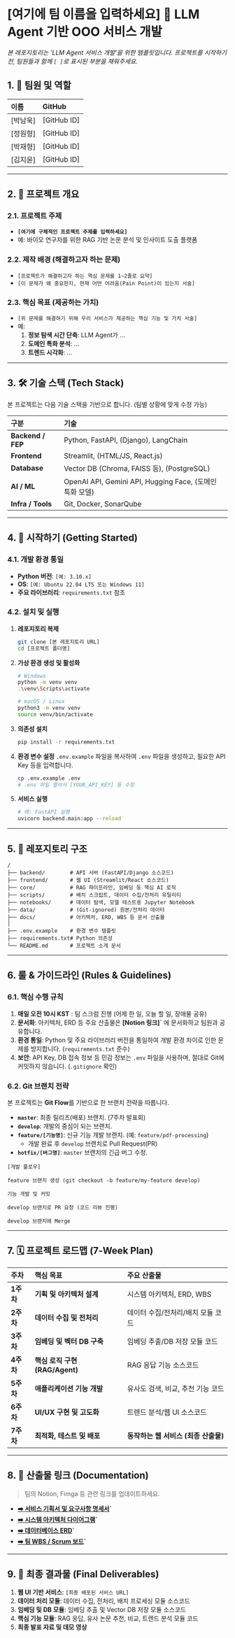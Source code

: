 # [여기에 팀 이름을 입력하세요] 🤖 LLM Agent 기반 OOO 서비스 개발

_본 레포지토리는 'LLM Agent 서비스 개발'을 위한 템플릿입니다._
_프로젝트를 시작하기 전, 팀원들과 함께 `[ ]`로 표시된 부분을 채워주세요._

## 1. 👥 팀원 및 역할

| 이름 | GitHub |
| :--- |  :--- |
| [박남욱] |  [GitHub ID] |
| [정원형] |  [GitHub ID] |
| [박재형] |  [GitHub ID] |
| [김지윤] |  [GitHub ID] |

---

## 2. 🎯 프로젝트 개요

### 2.1. 프로젝트 주제
- **`[여기에 구체적인 프로젝트 주제를 입력하세요]`**
- 예: 바이오 연구자를 위한 RAG 기반 논문 분석 및 인사이트 도출 플랫폼

### 2.2. 제작 배경 (해결하고자 하는 문제)
- `[프로젝트가 해결하고자 하는 핵심 문제를 1~2줄로 요약]`
- `[이 문제가 왜 중요한지, 현재 어떤 어려움(Pain Point)이 있는지 서술]`

### 2.3. 핵심 목표 (제공하는 가치)
- `[위 문제를 해결하기 위해 우리 서비스가 제공하는 핵심 기능 및 가치 서술]`
- 예:
    1.  **정보 탐색 시간 단축**: LLM Agent가 ...
    2.  **도메인 특화 분석**: ...
    3.  **트렌드 시각화**: ...

---

## 3. 🛠️ 기술 스택 (Tech Stack)

본 프로젝트는 다음 기술 스택을 기반으로 합니다. (팀별 상황에 맞게 수정 가능)

| 구분 | 기술 |
| :--- | :--- |
| **Backend / FEP** | Python, FastAPI, (Django), LangChain |
| **Frontend** | Streamlit, (HTML/JS, React.js) |
| **Database** | Vector DB (Chroma, FAISS 등), (PostgreSQL) |
| **AI / ML** | OpenAI API, Gemini API, Hugging Face, (도메인 특화 모델) |
| **Infra / Tools** | Git, Docker, SonarQube |

---

## 4. 🚀 시작하기 (Getting Started)

### 4.1. 개발 환경 통일
- **Python 버전**: `[예: 3.10.x]`
- **OS**: `[예: Ubuntu 22.04 LTS 또는 Windows 11]`
- **주요 라이브러리**: `requirements.txt` 참조

### 4.2. 설치 및 실행
1.  **레포지토리 복제**
    ```bash
    git clone [본 레포지토리 URL]
    cd [프로젝트 폴더명]
    ```

2.  **가상 환경 생성 및 활성화**
    ```bash
    # Windows
    python -m venv venv
    .\venv\Scripts\activate

    # macOS / Linux
    python3 -m venv venv
    source venv/bin/activate
    ```

3.  **의존성 설치**
    ```bash
    pip install -r requirements.txt
    ```

4.  **환경 변수 설정**
    `.env.example` 파일을 복사하여 `.env` 파일을 생성하고, 필요한 API Key 등을 입력합니다.
    ```bash
    cp .env.example .env
    # .env 파일 열어서 [YOUR_API_KEY] 등 수정
    ```

5.  **서비스 실행**
    ```bash
    # 예: FastAPI 실행
    uvicorn backend.main:app --reload
    ```

---

## 5. 🌳 레포지토리 구조

```
/ 
├── backend/        # API 서버 (FastAPI/Django 소스코드)
├── frontend/       # 웹 UI (Streamlit/React 소스코드)
├── core/           # RAG 파이프라인, 임베딩 등 핵심 AI 로직
├── scripts/        # 배치 스크립트, 데이터 수집/전처리 유틸리티
├── notebooks/      # 데이터 탐색, 모델 테스트용 Jupyter Notebook
├── data/           # (Git-ignored) 원본/전처리 데이터
├── docs/           # 아키텍처, ERD, WBS 등 문서 산출물
│
├── .env.example    # 환경 변수 템플릿
├── requirements.txt# Python 의존성
└── README.md       # 프로젝트 소개 문서
```

---

## 6. 룰 & 가이드라인 (Rules & Guidelines)

### 6.1. 핵심 수행 규칙
1.  **매일 오전 10시 KST** : 팀 스크럼 진행 (어제 한 일, 오늘 할 일, 장애물 공유)
2.  **문서화**: 아키텍처, ERD 등 주요 산출물은 **[Notion 링크]`** 에 문서화하고 팀원과 공유합니다.
3.  **환경 통일**: Python 및 주요 라이브러리 버전을 통일하여 개발 환경 차이로 인한 문제를 방지합니다. (`requirements.txt` 준수)
4.  **보안**: API Key, DB 접속 정보 등 민감 정보는 `.env` 파일을 사용하며, 절대로 Git에 커밋하지 않습니다. (`.gitignore` 확인)

### 6.2. Git 브랜치 전략
본 프로젝트는 **Git Flow**를 기반으로 한 브랜치 전략을 따릅니다.

-   **`master`**: 최종 릴리즈(배포) 브랜치. (7주차 발표회)
-   **`develop`**: 개발의 중심이 되는 브랜치.
-   **`feature/[기능명]`**: 신규 기능 개발 브랜치. (예: `feature/pdf-processing`)
    -   개발 완료 후 `develop` 브랜치로 Pull Request(PR)
-   **`hotfix/[버그명]`**: `master` 브랜치의 긴급 버그 수정.


```
[개발 플로우]

feature 브랜치 생성 (git checkout -b feature/my-feature develop)

기능 개발 및 커밋

develop 브랜치로 PR 요청 (코드 리뷰 진행)

develop 브랜치에 Merge
```

---

## 7. 🗓️ 프로젝트 로드맵 (7-Week Plan)

| 주차 | 핵심 목표 | 주요 산출물 |
| :--- | :--- | :--- |
| **1주차** | **기획 및 아키텍처 설계** | 시스템 아키텍처, ERD, WBS |
| **2주차** | **데이터 수집 및 전처리** | 데이터 수집/전처리/배치 모듈 코드 |
| **3주차** | **임베딩 및 벡터 DB 구축** | 임베딩 추출/DB 저장 모듈 코드 |
| **4주차** | **핵심 로직 구현 (RAG/Agent)** | RAG 응답 기능 소스코드 |
| **5주차** | **애플리케이션 기능 개발** | 유사도 검색, 비교, 추천 기능 코드 |
| **6주차** | **UI/UX 구현 및 고도화** | 트렌드 분석/웹 UI 소스코드 |
| **7주차** | **최적화, 테스트 및 배포** | **동작하는 웹 서비스 (최종 산출물)** |

---

## 8. 📄 산출물 링크 (Documentation)

> 팀의 Notion, Fimga 등 관련 링크를 업데이트하세요.

-   **[➡️ 서비스 기획서 및 요구사항 명세서]([링크])`**
-   **[➡️ 시스템 아키텍처 다이어그램]([링크])`**
-   **[➡️ 데이터베이스 ERD]([링크])`**
-   **[➡️ 팀 WBS / Scrum 보드]([링크])`**

---

## 9. 🏁 최종 결과물 (Final Deliverables)

1.  **웹 UI 기반 서비스**: `[최종 배포된 서비스 URL]`
2.  **데이터 처리 모듈**: 데이터 수집, 전처리, 배치 프로세싱 모듈 소스코드
3.  **임베딩 및 DB 모듈**: 임베딩 추출 및 Vector DB 저장 모듈 소스코드
4.  **핵심 기능 모듈**: RAG 응답, 유사 논문 추천, 비교, 트렌드 분석 모듈 코드
5.  **최종 발표 자료 및 데모 영상**
